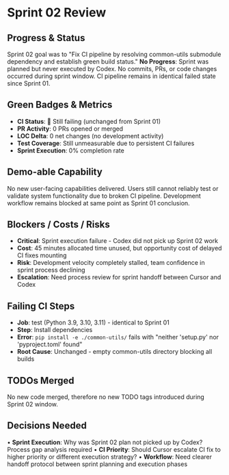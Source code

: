 # Sprint 02 Review

## Progress & Status
Sprint 02 goal was to "Fix CI pipeline by resolving common-utils submodule dependency and establish green build status." **No Progress**: Sprint was planned but never executed by Codex. No commits, PRs, or code changes occurred during sprint window. CI pipeline remains in identical failed state since Sprint 01.

## Green Badges & Metrics
- **CI Status**: 🔴 Still failing (unchanged from Sprint 01)
- **PR Activity**: 0 PRs opened or merged
- **LOC Delta**: 0 net changes (no development activity)
- **Test Coverage**: Still unmeasurable due to persistent CI failures
- **Sprint Execution**: 0% completion rate

## Demo-able Capability
No new user-facing capabilities delivered. Users still cannot reliably test or validate system functionality due to broken CI pipeline. Development workflow remains blocked at same point as Sprint 01 conclusion.

## Blockers / Costs / Risks
- **Critical**: Sprint execution failure - Codex did not pick up Sprint 02 work
- **Cost**: 45 minutes allocated time unused, but opportunity cost of delayed CI fixes mounting
- **Risk**: Development velocity completely stalled, team confidence in sprint process declining
- **Escalation**: Need process review for sprint handoff between Cursor and Codex

## Failing CI Steps
- **Job**: test (Python 3.9, 3.10, 3.11) - identical to Sprint 01
- **Step**: Install dependencies 
- **Error**: `pip install -e ./common-utils/` fails with "neither 'setup.py' nor 'pyproject.toml' found"
- **Root Cause**: Unchanged - empty common-utils directory blocking all builds

## TODOs Merged
No new code merged, therefore no new TODO tags introduced during Sprint 02 window.

## Decisions Needed
• **Sprint Execution**: Why was Sprint 02 plan not picked up by Codex? Process gap analysis required
• **CI Priority**: Should Cursor escalate CI fix to higher priority or different execution strategy?
• **Workflow**: Need clearer handoff protocol between sprint planning and execution phases 